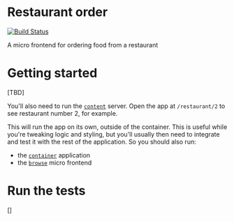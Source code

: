 # Restaurant order

[![Build Status](https://travis-ci.org/micro-frontends-demo/restaurant-order.svg?branch=master)](https://travis-ci.org/micro-frontends-demo/restaurant-order)

A micro frontend for ordering food from a restaurant

# Getting started

[TBD]

You'll also need to run the [`content`](https://github.com/karode/micro-frontends-content) server.
Open the app at `/restaurant/2` to see restaurant number 2, for example.

This will run the app on its own, outside of the container. This is useful while
you're tweaking logic and styling, but you'll usually then need to integrate and
test it with the rest of the application. So you should also run:

- the [`container`](https://github.com/karode/micro-frontends-container/) application
- the [`browse`](https://github.com/karode/micro-frontends-browse) micro frontend

# Run the tests

[]
